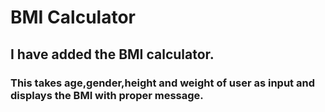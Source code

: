 # BMI Calculator
## I have added the BMI calculator.
### This takes age,gender,height and weight of user as input and displays the BMI with proper message.